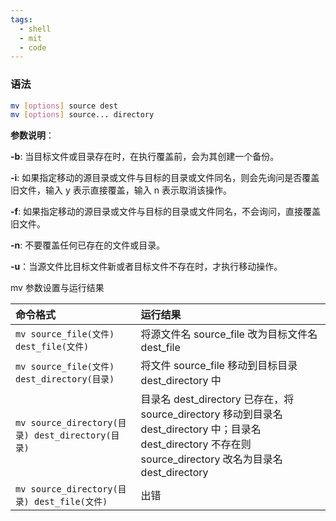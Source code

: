 ```yaml
---
tags:
  - shell
  - mit
  - code
---
```


### 语法

```bash
mv [options] source dest
mv [options] source... directory
```

**参数说明**：

**-b**: 当目标文件或目录存在时，在执行覆盖前，会为其创建一个备份。

**-i**: 如果指定移动的源目录或文件与目标的目录或文件同名，则会先询问是否覆盖旧文件，输入 y 表示直接覆盖，输入 n 表示取消该操作。

**-f**: 如果指定移动的源目录或文件与目标的目录或文件同名，不会询问，直接覆盖旧文件。

**-n**: 不要覆盖任何已存在的文件或目录。

**-u**：当源文件比目标文件新或者目标文件不存在时，才执行移动操作。

mv 参数设置与运行结果

| 命令格式                                         | 运行结果                                                                                                                             |
| :------------------------------------------- | :------------------------------------------------------------------------------------------------------------------------------- |
| `mv source_file(文件) dest_file(文件)`           | 将源文件名 source_file 改为目标文件名 dest_file                                                                                              |
| `mv source_file(文件) dest_directory(目录)`      | 将文件 source_file 移动到目标目录 dest_directory 中                                                                                         |
| `mv source_directory(目录) dest_directory(目录)` | 目录名 dest_directory 已存在，将 source_directory 移动到目录名 dest_directory 中；目录名 dest_directory 不存在则 source_directory 改名为目录名 dest_directory |
| `mv source_directory(目录) dest_file(文件)`      | 出错                                                                                                                               |
